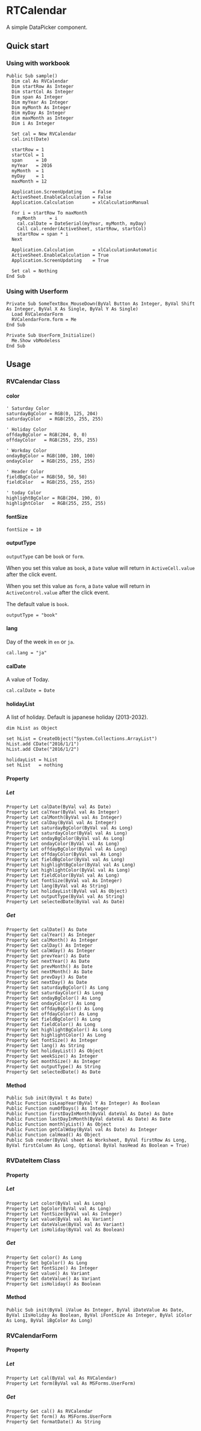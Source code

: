 # RTCalendar
A simple DataPicker component.

## Quick start

### Using with workbook
```
Public Sub sample()
  Dim cal As RVCalendar
  Dim startRow As Integer
  Dim startCol As Integer
  Dim span As Integer
  Dim myYear As Integer
  Dim myMonth As Integer
  Dim myDay As Integer
  dim maxMonth as Integer
  Dim i As Integer

  Set cal = New RVCalendar
  cal.init(Date)

  startRow = 1
  startCol = 1
  span     = 10
  myYear   = 2016
  myMonth  = 1
  myDay    = 1
  maxMonth = 12

  Application.ScreenUpdating    = False
  ActiveSheet.EnableCalculation = False
  Application.Calculation       = xlCalculationManual

  For i = startRow To maxMonth
    myMonth     = i
    cal.calDate = DateSerial(myYear, myMonth, myDay)
    Call cal.render(ActiveSheet, startRow, startCol)
    startRow = span * i
  Next

  Application.Calculation       = xlCalculationAutomatic
  ActiveSheet.EnableCalculation = True
  Application.ScreenUpdating    = True

  Set cal = Nothing
End Sub
```

### Using with Userform
```
Private Sub SomeTextBox_MouseDown(ByVal Button As Integer, ByVal Shift As Integer, ByVal X As Single, ByVal Y As Single)
  Load RVCalendarForm
  RVCalendarForm.form = Me
End Sub

Private Sub UserForm_Initialize()
  Me.Show vbModeless
End Sub
```

## Usage

### RVCalendar Class

#### color
```
' Saturday Color
saturdayBgColor = RGB(0, 125, 204)
saturdayColor   = RGB(255, 255, 255)

' Holiday Color
offdayBgColor = RGB(204, 0, 0)
offdayColor   = RGB(255, 255, 255)

' Workday Color
ondayBgColor = RGB(100, 100, 100)
ondayColor   = RGB(255, 255, 255)

' Header Color
fieldBgColor = RGB(50, 50, 50)
fieldColor   = RGB(255, 255, 255)

' today Color
highlightBgColor = RGB(204, 190, 0)
highlightColor   = RGB(255, 255, 255)
```

#### fontSize
```
fontSize = 10
```

#### outputType
`outputType` can be `book` or `form`.

When you set this value as `book`, a `Date` value will return in `ActiveCell.value` after the click event.

When you set this value as `form`, a `Date` value will return in `ActiveControl.value` after the click event.

The default value is `book`.

```
outputType = "book"
```

#### lang
Day of the week in `en` or `ja`.

```
cal.lang = "ja"
```

#### calDate
A value of Today.
```
cal.calDate = Date
```

#### holidayList
A list of holiday. Default is japanese holiday (2013-2032).

```
dim hList as Object

set hList = CreateObject("System.Collections.ArrayList")
hList.add CDate("2016/1/1")
hList.add CDate("2016/1/2")

holidayList = hList
set hList   = nothing
```


#### Property

##### Let
```
Property Let calDate(ByVal val As Date)
Property Let calYear(ByVal val As Integer)
Property Let calMonth(ByVal val As Integer)
Property Let calDay(ByVal val As Integer)
Property Let saturdayBgColor(ByVal val As Long)
Property Let saturdayColor(ByVal val As Long)
Property Let ondayBgColor(ByVal val As Long)
Property Let ondayColor(ByVal val As Long)
Property Let offdayBgColor(ByVal val As Long)
Property Let offdayColor(ByVal val As Long)
Property Let fieldBgColor(ByVal val As Long)
Property Let highlightBgColor(ByVal val As Long)
Property Let highlightColor(ByVal val As Long)
Property Let fieldColor(ByVal val As Long)
Property Let fontSize(ByVal val As Integer)
Property Let lang(ByVal val As String)
Property Let holidayList(ByVal val As Object)
Property Let outputType(ByVal val As String)
Property Let selectedDate(ByVal val As Date)
```

##### Get
```
Property Get calDate() As Date
Property Get calYear() As Integer
Property Get calMonth() As Integer
Property Get calDay() As Integer
Property Get calWday() As Integer
Property Get prevYear() As Date
Property Get nextYear() As Date
Property Get prevMonth() As Date
Property Get nextMonth() As Date
Property Get prevDay() As Date
Property Get nextDay() As Date
Property Get saturdayBgColor() As Long
Property Get saturdayColor() As Long
Property Get ondayBgColor() As Long
Property Get ondayColor() As Long
Property Get offdayBgColor() As Long
Property Get offdayColor() As Long
Property Get fieldBgColor() As Long
Property Get fieldColor() As Long
Property Get highlightBgColor() As Long
Property Get highlightColor() As Long
Property Get fontSize() As Integer
Property Get lang() As String
Property Get holidayList() As Object
Property Get weekSize() As Integer
Property Get monthSize() As Integer
Property Get outputType() As String
Property Get selectedDate() As Date
```

#### Method
```
Public Sub init(ByVal t As Date)
Public Function isLeapYear(ByVal Y As Integer) As Boolean
Public Function numOfDays() As Integer
Public Function firstDayInMonth(ByVal dateVal As Date) As Date
Public Function lastDayInMonth(ByVal dateVal As Date) As Date
Public Function monthlyList() As Object
Public Function getCalWday(ByVal val As Date) As Integer
Public Function calHead() As Object
Public Sub render(ByVal sheet As Worksheet, ByVal firstRow As Long, ByVal firstColumn As Long, Optional ByVal hasHead As Boolean = True)
```


### RVDateItem Class

#### Property

##### Let
```
Property Let color(ByVal val As Long)
Property Let bgColor(ByVal val As Long)
Property Let fontSize(ByVal val As Integer)
Property Let value(ByVal val As Variant)
Property Let dateValue(ByVal val As Variant)
Property Let isHoliday(ByVal val As Boolean)
```

##### Get
```
Property Get color() As Long
Property Get bgColor() As Long
Property Get fontSize() As Integer
Property Get value() As Variant
Property Get dateValue() As Variant
Property Get isHoliday() As Boolean
```

#### Method
```
Public Sub init(ByVal iValue As Integer, ByVal iDateValue As Date, ByVal iIsHoliday As Boolean, ByVal iFontSize As Integer, ByVal iColor As Long, ByVal iBgColor As Long)
```


### RVCalendarForm

#### Property

##### Let
```
Property Let cal(ByVal val As RVCalendar)
Property Let form(ByVal val As MSForms.UserForm)
```

##### Get
```
Property Get cal() As RVCalendar
Property Get form() As MSForms.UserForm
Property Get formatDate() As String
```
